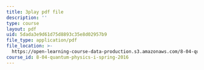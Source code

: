 ```yaml
---
title: 3play pdf file
description: ''
type: course
layout: pdf
uid: 5dada3e9d61d75d8893c35e8d02957b9
file_type: application/pdf
file_location: >-
  https://open-learning-course-data-production.s3.amazonaws.com/8-04-quantum-physics-i-spring-2016/5dada3e9d61d75d8893c35e8d02957b9_0USje5vTIKs.pdf
course_id: 8-04-quantum-physics-i-spring-2016
---
```

